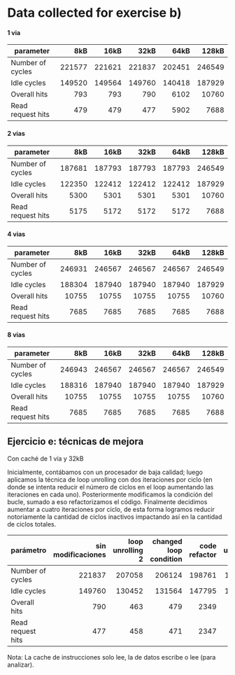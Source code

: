 # Data collected for exercise b)

#### 1 via

| parameter         |    8kB |   16kB |   32kB |   64kB |  128kB |
| ----------------- | -----: | -----: | -----: | -----: | -----: |
| Number of cycles  | 221577 | 221621 | 221837 | 202451 | 246549 |
| Idle cycles       | 149520 | 149564 | 149760 | 140418 | 187929 |
| Overall hits      |    793 |    793 |    790 |   6102 |  10760 |
| Read request hits |    479 |    479 |    477 |   5902 |   7688 |

#### 2 vias

| parameter         |    8kB |   16kB |   32kB |   64kB |  128kB |
| ----------------- | -----: | -----: | -----: | -----: | -----: |
| Number of cycles  | 187681 | 187793 | 187793 | 187793 | 246549 |
| Idle cycles       | 122350 | 122412 | 122412 | 122412 | 187929 |
| Overall hits      |   5300 |   5301 |   5301 |   5301 |  10760 |
| Read request hits |   5175 |   5172 |   5172 |   5172 |   7688 |

#### 4 vias

| parameter         |    8kB |   16kB |   32kB |   64kB |  128kB |
| ----------------- | -----: | -----: | -----: | -----: | -----: |
| Number of cycles  | 246931 | 246567 | 246567 | 246567 | 246549 |
| Idle cycles       | 188304 | 187940 | 187940 | 187940 | 187929 |
| Overall hits      |  10755 |  10755 |  10755 |  10755 |  10760 |
| Read request hits |   7685 |   7685 |   7685 |   7685 |   7688 |

#### 8 vias

| parameter         |    8kB |   16kB |   32kB |   64kB |  128kB |
| ----------------- | -----: | -----: | -----: | -----: | -----: |
| Number of cycles  | 246943 | 246567 | 246567 | 246567 | 246549 |
| Idle cycles       | 188316 | 187940 | 187940 | 187940 | 187929 |
| Overall hits      |  10755 |  10755 |  10755 |  10755 |  10760 |
| Read request hits |   7685 |   7685 |   7685 |   7685 |   7688 |

## Ejercicio e: técnicas de mejora

Con caché de 1 vía y 32kB

Inicialmente, contábamos con un procesador de baja calidad; luego aplicamos la técnica de loop unrolling con dos iteraciones por ciclo (en donde se intenta reducir el número de ciclos en el loop aumentando las iteraciones en cada uno). Posteriormente modificamos la condición del bucle, sumado a eso refactorizamos el código. Finalmente decidimos aumentar a cuatro iteraciones por ciclo, de esta forma logramos reducir notoriamente la cantidad de ciclos inactivos impactando así en la cantidad de ciclos totales.

| parámetro         | sin modificaciones | loop unrolling 2 | changed loop condition | code refactor | loop unroling 4 | out_of_order |
| ----------------- | -----------------: | ---------------: | ---------------------: | ------------: | --------------: | -----------: |
| Number of cycles  |             221837 |           207058 |                 206124 |        198761 |          152423 |        36308 |
| Idle cycles       |             149760 |           130452 |                 131564 |        147795 |          107212 |          225 |
| Overall hits      |                790 |              463 |                    479 |          2349 |            4650 |         5997 |
| Read request hits |                477 |              458 |                    471 |          2347 |            2893 |         4406 |

Nota: La cache de instrucciones solo lee, la de datos escribe o lee (para analizar).
